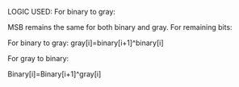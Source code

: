 LOGIC USED:
For binary to gray:

MSB remains the same for both binary and gray.
For remaining bits:

For binary to gray:
     gray[i]=binary[i+1]^binary[i]
      

For gray to binary:

Binary[i]=Binary[i+1]^gray[i]
